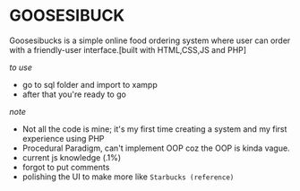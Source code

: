 # GOOSESIBUCK
Goosesibucks is a simple online food ordering system where user can order with a friendly-user interface.[built with HTML,CSS,JS and PHP]

*to use* 
  - go to sql folder and import to xampp
  - after that you're ready to go

*note*
  - Not all the code is mine; it's my first time creating a system and my first experience using PHP
  - Procedural Paradigm, can't implement OOP coz the OOP is kinda vague.
  - current js knowledge (.1%)
  - forgot to put comments
  - polishing the UI to make more like `Starbucks (reference)`



